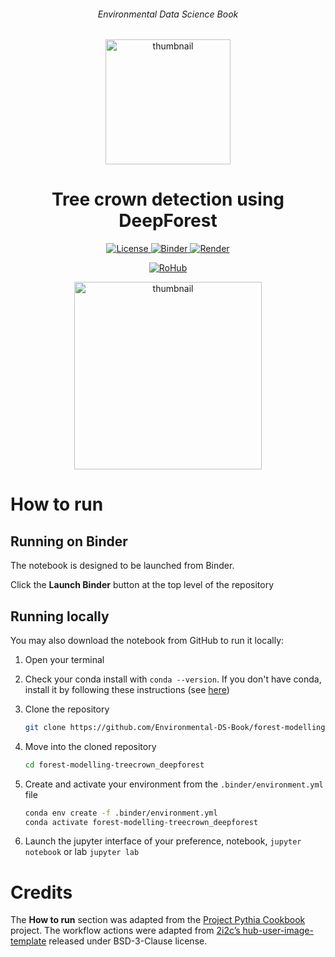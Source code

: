<div align="center">
    <h6>Environmental Data Science Book</h6>
</div>

<p align="center">
<img src="https://github.com/alan-turing-institute/environmental-ds-book/blob/master/book/figures/logo/logo.png?raw=True" alt="thumbnail" width="200"/>
</p>

<div align="center">
    <h1>Tree crown detection using DeepForest</h1>
</div>

<p align="center">
    <a href="https://github.com/Environmental-DS-Book/forest-modelling-treecrown_deepforest/blob/main/LICENSE">
        <img alt="License" src="https://img.shields.io/badge/License-MIT-yellow.svg">
    </a>
    <a href="https://notebooks.gesis.org/binder/v2/gh/Environmental-DS-Book/forest-modelling-treecrown_deepforest/main?labpath=forest-modelling-treecrown_deepforest.ipynb">
        <img alt="Binder" src="https://mybinder.org/badge_logo.svg">
    </a>
    <a href="https://github.com/Environmental-DS-Book/forest-modelling-treecrown_deepforest/actions/workflows/render.yaml">
        <img alt="Render" src="https://github.com/Environmental-DS-Book/forest-modelling-treecrown_deepforest/actions/workflows/render.yaml/badge.svg">
    </a>
    <br/>
</p>

<p align="center">
    <a href="https://w3id.org/ro-id/15d986da-2d7c-44fb-af71-700494485def">
        <img alt="RoHub" src="https://img.shields.io/badge/RoHub-FAIR_Executable_Research_Object-2ea44f?logo=Open+Access&logoColor=blue">
    </a>
</p>

<p align="center">
<img src="https://user-images.githubusercontent.com/13321552/222991560-185835b7-0801-41b1-9325-3015662995c4.png?raw=True" alt="thumbnail" width="300"/>
</p>

# How to run

## Running on Binder
The notebook is designed to be launched from Binder. 

Click the **Launch Binder** button at the top level of the repository

## Running locally
You may also download the notebook from GitHub to run it locally:
1. Open your terminal

2. Check your conda install with `conda --version`. If you don't have conda, install it by following these instructions (see [here](https://docs.conda.io/en/latest/miniconda.html))

3. Clone the repository
    ```bash
    git clone https://github.com/Environmental-DS-Book/forest-modelling-treecrown_deepforest.git
    ```

4. Move into the cloned repository
    ```bash
    cd forest-modelling-treecrown_deepforest
    ```

5. Create and activate your environment from the `.binder/environment.yml` file
    ```bash
    conda env create -f .binder/environment.yml
    conda activate forest-modelling-treecrown_deepforest
    ```  

6. Launch the jupyter interface of your preference, notebook, `jupyter notebook` or lab `jupyter lab`

# Credits
The **How to run** section was adapted from the [Project Pythia Cookbook](https://cookbooks.projectpythia.org/) project.
The workflow actions were adapted from [2i2c’s hub-user-image-template](https://github.com/2i2c-org/hub-user-image-template) released under BSD-3-Clause license.
